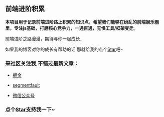 ## 前端进阶积累


**本项目用于记录前端进阶路上积累的知识点，希望我们能够在纷乱的前端娱乐圈里，专注js基础，打磨核心竞争力，一通百通，无惧工具/框架变迁**。


前端进阶之路漫漫，期待与你一起成长...

如果我的博客对你的成长有帮助的话,那就给我的点个[Star](https://github.com/OBKoro1/web_accumulate)吧~

### 来社区关注我,不错过最新文章：

* [掘金](https://juejin.im/user/58714f0eb123db4a2eb95372/posts)
 
* [segmentfault](https://segmentfault.com/u/obkoro1/articles)
    
* [微信公众号](https://github.com/OBKoro1/articleImg_src/blob/master/juejin/1631b6f52f7e7015.jpeg?raw=true)
<!-- 特殊字符串：用于修改/删除markdown的结尾提示语-OBKoro1 -->
### 点个[Star](https://github.com/OBKoro1/web_accumulate)支持我一下~

<!-- '特殊字符串：用于删除编译后的issue组件-OBKoro1 -->
<!-- more -->
<comment-comment/>
